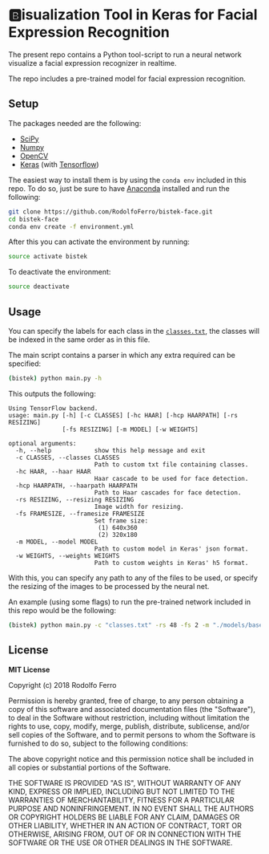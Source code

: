 # 🅱️isualization Tool in Keras for Facial Expression Recognition


The present repo contains a Python tool-script to run a neural network visualize a facial expression recognizer in realtime.

The repo includes a pre-trained model for facial expression recognition.

## Setup

The packages needed are the following:

- [SciPy](https://www.scipy.org/)
- [Numpy](http://www.numpy.org/)
- [OpenCV](https://opencv.org/)
- [Keras](https://keras.io/) (with [Tensorflow](https://www.tensorflow.org/))

The easiest way to install them is by using the `conda env` included in this repo. To do so, just be sure to have [Anaconda](https://www.anaconda.com/download/) installed and run the following:
```bash
git clone https://github.com/RodolfoFerro/bistek-face.git
cd bistek-face
conda env create -f environment.yml
```

After this you can activate the environment by running:
```bash
source activate bistek
```

To deactivate the environment:
```bash
source deactivate
```


## Usage

You can specify the labels for each class in the [`classes.txt`](https://github.com/RodolfoFerro/bistek-face/blob/master/classes.txt), the classes will be indexed in the same order as in this file.

The main script contains a parser in which any extra required can be specified:
```bash
(bistek) python main.py -h
```

This outputs the following:
```
Using TensorFlow backend.
usage: main.py [-h] [-c CLASSES] [-hc HAAR] [-hcp HAARPATH] [-rs RESIZING]
               [-fs RESIZING] [-m MODEL] [-w WEIGHTS]

optional arguments:
  -h, --help            show this help message and exit
  -c CLASSES, --classes CLASSES
                        Path to custom txt file containing classes.
  -hc HAAR, --haar HAAR
                        Haar cascade to be used for face detection.
  -hcp HAARPATH, --haarpath HAARPATH
                        Path to Haar cascades for face detection.
  -rs RESIZING, --resizing RESIZING
                        Image width for resizing.
  -fs FRAMESIZE, --framesize FRAMESIZE
                        Set frame size:
                         (1) 640x360
                         (2) 320x180
  -m MODEL, --model MODEL
                        Path to custom model in Keras' json format.
  -w WEIGHTS, --weights WEIGHTS
                        Path to custom weights in Keras' h5 format.
```

With this, you can specify any path to any of the files to be used, or specify the resizing of the images to be processed by the neural net.

An example (using some flags) to run the pre-trained network included in this repo would be the following:
```bash
(bistek) python main.py -c "classes.txt" -rs 48 -fs 2 -m "./models/base_model.json" -w "./models/base_model.h5"
```


## License

**MIT License**

Copyright (c) 2018 Rodolfo Ferro

Permission is hereby granted, free of charge, to any person obtaining a copy
of this software and associated documentation files (the "Software"), to deal
in the Software without restriction, including without limitation the rights
to use, copy, modify, merge, publish, distribute, sublicense, and/or sell
copies of the Software, and to permit persons to whom the Software is
furnished to do so, subject to the following conditions:

The above copyright notice and this permission notice shall be included in all
copies or substantial portions of the Software.

THE SOFTWARE IS PROVIDED "AS IS", WITHOUT WARRANTY OF ANY KIND, EXPRESS OR
IMPLIED, INCLUDING BUT NOT LIMITED TO THE WARRANTIES OF MERCHANTABILITY,
FITNESS FOR A PARTICULAR PURPOSE AND NONINFRINGEMENT. IN NO EVENT SHALL THE
AUTHORS OR COPYRIGHT HOLDERS BE LIABLE FOR ANY CLAIM, DAMAGES OR OTHER
LIABILITY, WHETHER IN AN ACTION OF CONTRACT, TORT OR OTHERWISE, ARISING FROM,
OUT OF OR IN CONNECTION WITH THE SOFTWARE OR THE USE OR OTHER DEALINGS IN THE
SOFTWARE.
